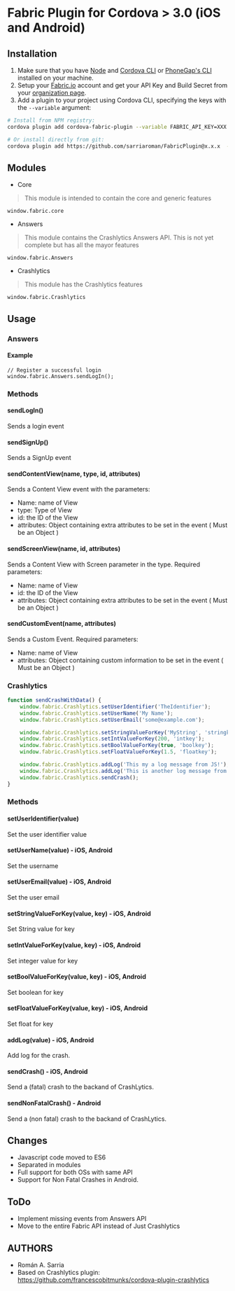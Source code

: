 # Fabric Plugin for Cordova > 3.0 (iOS and Android)

## Installation

1. Make sure that you have [Node](http://nodejs.org/) and [Cordova CLI](https://github.com/apache/cordova-cli) or [PhoneGap's CLI](https://github.com/mwbrooks/phonegap-cli) installed on your machine.
1. Setup your [Fabric.io](https://fabric.io) account and get your API Key and Build Secret from your [organization page](https://www.fabric.io/settings/organizations/).
1. Add a plugin to your project using Cordova CLI, specifying the keys with the `--variable` argument:

```bash
# Install from NPM registry:
cordova plugin add cordova-fabric-plugin --variable FABRIC_API_KEY=XXX --variable FABRIC_API_SECRET=xxx

# Or install directly from git:
cordova plugin add https://github.com/sarriaroman/FabricPlugin@x.x.x  --variable FABRIC_API_KEY=XXX --variable FABRIC_API_SECRET=xxx
```

## Modules

- Core  
> This module is intended to contain the core and generic features

```
window.fabric.core
```

- Answers  
> This module contains the Crashlytics Answers API. This is not yet complete but has all the mayor features  

```
window.fabric.Answers
```

- Crashlytics
> This module has the Crashlytics features  

```
window.fabric.Crashlytics
```

## Usage

### Answers

#### Example

```
// Register a successful login
window.fabric.Answers.sendLogIn();
```

### Methods

#### sendLogIn()  
Sends a login event  

#### sendSignUp()  
Sends a SignUp event  

#### sendContentView(name, type, id, attributes)  
Sends a Content View event with the parameters:  
- Name: name of View  
- type: Type of View  
- id: the ID of the View  
- attributes: Object containing extra attributes to be set in the event ( Must be an Object )  

#### sendScreenView(name, id, attributes)  
Sends a Content View with Screen parameter in the type. Required parameters:  
- Name: name of View  
- id: the ID of the View  
- attributes: Object containing extra attributes to be set in the event ( Must be an Object )  

#### sendCustomEvent(name, attributes)  
Sends a Custom Event. Required parameters:  
- Name: name of View  
- attributes: Object containing custom information to be set in the event ( Must be an Object )  


### Crashlytics

```js
function sendCrashWithData() {
	window.fabric.Crashlytics.setUserIdentifier('TheIdentifier');
    window.fabric.Crashlytics.setUserName('My Name');
    window.fabric.Crashlytics.setUserEmail('some@example.com');

    window.fabric.Crashlytics.setStringValueForKey('MyString', 'stringkey');
    window.fabric.Crashlytics.setIntValueForKey(200, 'intkey');
    window.fabric.Crashlytics.setBoolValueForKey(true, 'boolkey');
    window.fabric.Crashlytics.setFloatValueForKey(1.5, 'floatkey');

    window.fabric.Crashlytics.addLog('This my a log message from JS!');
    window.fabric.Crashlytics.addLog('This is another log message from JS!');
    window.fabric.Crashlytics.sendCrash();
}
```

### Methods

#### setUserIdentifier(value)
Set the user identifier value

#### setUserName(value) - iOS, Android
Set the username

#### setUserEmail(value) - iOS, Android
Set the user email

#### setStringValueForKey(value, key) - iOS, Android
Set String value for key

#### setIntValueForKey(value, key) - iOS, Android
Set integer value for key

#### setBoolValueForKey(value, key) - iOS, Android
Set boolean for key

#### setFloatValueForKey(value, key) - iOS, Android
Set float for key

#### addLog(value) - iOS, Android
Add log for the crash.

#### sendCrash() - iOS, Android
Send a (fatal) crash to the backand of CrashLytics.

#### sendNonFatalCrash() - Android
Send a (non fatal) crash to the backand of CrashLytics.

## Changes

- Javascript code moved to ES6  
- Separated in modules  
- Full support for both OSs with same API  
- Support for Non Fatal Crashes in Android.

## ToDo  

- Implement missing events from Answers API
- Move to the entire Fabric API instead of Just Crashlytics

## AUTHORS

- Román A. Sarria  
- Based on Crashlytics plugin: https://github.com/francescobitmunks/cordova-plugin-crashlytics
